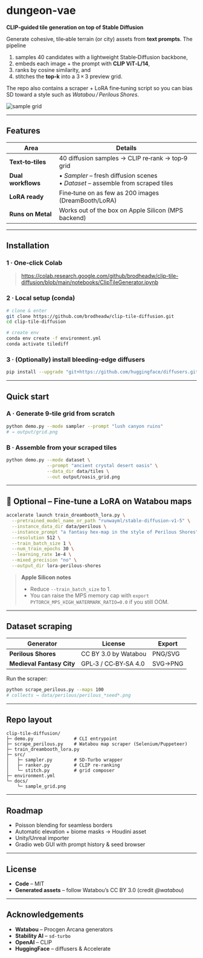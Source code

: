 # dungeon-vae
**CLIP‑guided tile generation on top of Stable Diffusion**

Generate cohesive, tile‑able terrain (or city) assets from **text prompts**. The pipeline

1. samples 40 candidates with a lightweight Stable‑Diffusion backbone,
2. embeds each image + the prompt with **CLIP ViT‑L/14**,
3. ranks by cosine similarity, and
4. stitches the **top‑k** into a 3 × 3 preview grid.

The repo also contains a scraper + LoRA fine‑tuning script so you can bias
SD toward a style such as *Watabou / Perilous Shores*.

![sample grid](docs/sample_grid.png)

---

## Features

| Area             | Details |
|------------------|---------|
| **Text‑to‑tiles**| 40 diffusion samples → CLIP re‑rank → top‑9 grid |
| **Dual workflows**| • *Sampler* – fresh diffusion scenes<br> • *Dataset* – assemble from scraped tiles |
| **LoRA ready**   | Fine‑tune on as few as 200 images (DreamBooth/LoRA) |
| **Runs on Metal**| Works out of the box on Apple Silicon (MPS backend) |

---

## Installation

### 1 · One‑click Colab

> <https://colab.research.google.com/github/brodheadw/clip-tile-diffusion/blob/main/notebooks/ClipTileGenerator.ipynb>

### 2 · Local setup (conda)

```bash
# clone & enter
git clone https://github.com/brodheadw/clip-tile-diffusion.git
cd clip-tile-diffusion

# create env
conda env create -f environment.yml
conda activate tilediff
```

### 3 · (Optionally) install bleeding‑edge diffusers
```bash
pip install --upgrade "git+https://github.com/huggingface/diffusers.git"
```

---

## Quick start

### A · Generate 9‑tile grid from scratch
```bash
python demo.py --mode sampler --prompt "lush canyon ruins"
# → output/grid.png
```

### B · Assemble from your scraped tiles
```bash
python demo.py --mode dataset \
               --prompt "ancient crystal desert oasis" \
               --data_dir data/tiles \
               --out output/oasis_grid.png
```

---

## 🔬 Optional – Fine‑tune a LoRA on Watabou maps

```bash
accelerate launch train_dreambooth_lora.py \
  --pretrained_model_name_or_path "runwayml/stable-diffusion-v1-5" \
  --instance_data_dir data/perilous \
  --instance_prompt "a fantasy hex‑map in the style of Perilous Shores" \
  --resolution 512 \
  --train_batch_size 1 \
  --num_train_epochs 30 \
  --learning_rate 1e-4 \
  --mixed_precision "no" \
  --output_dir lora-perilous-shores
```
> **Apple Silicon notes**
> * Reduce `--train_batch_size` to 1.
> * You can raise the MPS memory cap with `export PYTORCH_MPS_HIGH_WATERMARK_RATIO=0.0` if you still OOM.

---

## Dataset scraping

| Generator                | License                | Export |
|--------------------------|------------------------|---------|
| **Perilous Shores**      | CC BY 3.0 by Watabou   | PNG/SVG |
| **Medieval Fantasy City**| GPL‑3 / CC‑BY‑SA 4.0   | SVG→PNG |

Run the scraper:
```bash
python scrape_perilous.py --maps 100
# collects → data/perilous/perilous_*seed*.png
```

---

## Repo layout
```
clip-tile-diffusion/
├─ demo.py               # CLI entrypoint
├─ scrape_perilous.py    # Watabou map scraper (Selenium/Puppeteer)
├─ train_dreambooth_lora.py
├─ src/
│   ├─ sampler.py        # SD‑Turbo wrapper
│   ├─ ranker.py         # CLIP re‑ranking
│   └─ stitch.py         # grid composer
├─ environment.yml
└─ docs/
    └─ sample_grid.png
```

---

## Roadmap
- Poisson blending for seamless borders
- Automatic elevation + biome masks → Houdini asset
- Unity/Unreal importer
- Gradio web GUI with prompt history & seed browser

---

## License
- **Code** – MIT
- **Generated assets** – follow Watabou’s CC BY 3.0 (credit *@watabou*)

---

## Acknowledgements
- **Watabou** – Procgen Arcana generators
- **Stability AI** – `sd‑turbo`
- **OpenAI** – CLIP
- **HuggingFace** – diffusers & Accelerate